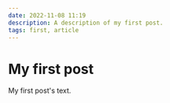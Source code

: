 ```yaml
---
date: 2022-11-08 11:19
description: A description of my first post.
tags: first, article
---
```

# My first post

My first post's text.